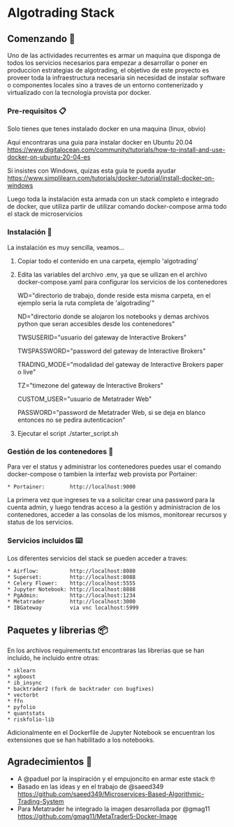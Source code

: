 # Algotrading Stack


## Comenzando 🚀

Uno de las actividades recurrentes es armar un maquina que disponga de todos los servicios necesarios para empezar a desarrollar o poner en produccion estrategias de algotrading, el objetivo de este proyecto es proveer toda la infraestructura necesaria sin necesidad de instalar software o componentes locales sino a traves de un entorno contenerizado y virtualizado con la tecnologia provista por docker.


### Pre-requisitos 📋

Solo tienes que tenes instalado docker en una maquina (linux, obvio)

Aqui encontraras una guia para instalar docker en Ubuntu 20.04
https://www.digitalocean.com/community/tutorials/how-to-install-and-use-docker-on-ubuntu-20-04-es

Si insistes con Windows, quizas esta guia te pueda ayudar
https://www.simplilearn.com/tutorials/docker-tutorial/install-docker-on-windows

Luego toda la instalación esta armada con un stack completo e integrado de docker, que utiliza partir de utilizar comando docker-compose arma todo el stack de microservicios

### Instalación 🔧

La instalación es muy sencilla, veamos...

1) Copiar todo el contenido en una carpeta, ejemplo 'algotrading'

2) Edita las variables del archivo .env, ya que se uilizan en el archivo docker-compose.yaml para configurar los servicios de los contenedores

    WD="directorio de trabajo, donde reside esta misma carpeta, en el ejemplo seria la ruta completa de 'algotrading'"
    
    ND="directorio donde se alojaron los notebooks y demas archivos python que seran accesibles desde los contenedores"

    TWSUSERID="usuario del gateway de Interactive Brokers"
    
    TWSPASSWORD="password del gateway de Interactive Brokers"
    
    TRADING_MODE="modalidad del gateway de Interactive Brokers paper o live"

    TZ="timezone del gateway de Interactive Brokers"

    CUSTOM_USER="usuario de Metatrader Web"

    PASSWORD="password de Metatrader Web, si se deja en blanco entonces no se pedira autenticacion"

3) Ejecutar el script
./starter_script.sh

### Gestión de los contenedores 🔩

Para ver el status y administrar los contenedores puedes usar el comando docker-compose o tambien la interfaz web provista por Portainer:

    * Portainer:        http://localhost:9000

La primera vez que ingreses te va a solicitar crear una password para la cuenta admin, y luego tendras acceso a la gestión y administracion de los contenedores, acceder a las consolas de los mismos, monitorear recursos y status de los servicios.

### Servicios incluidos ⌨️

Los diferentes servicios del stack se pueden acceder a traves:

    * Airflow:          http://localhost:8080
    * Superset:         http://localhost:8088
    * Celery Flower:    http://localhost:5555
    * Jupyter Notebook: http://localhost:8888
    * PgAdmin:          http://localhost:1234
    * Metatrader        http://localhost:3000
    * IBGateway         via vnc localhost:5999


## Paquetes y librerias 📦

En los archivos requirements.txt encontraras las librerias que se han incluido, he incluido entre otras:

    * sklearn
    * xgboost
    * ib_insync
    * backtrader2 (fork de backtrader con bugfixes)
    * vectorbt
    * ffn
    * pyfolio
    * quantstats
    * riskfolio-lib

Adicionalmente en el Dockerfile de Jupyter Notebook se encuentran los extensiones que se han habilitado a los notebooks.

## Agradecimientos 📢

* A @paduel por la inspiración y el empujoncito en armar este stack 🤓
* Basado en las ideas y en el trabajo de @saeed349 
https://github.com/saeed349/Microservices-Based-Algorithmic-Trading-System
* Para Metatrader he integrado la imagen desarrollada por @gmag11
https://github.com/gmag11/MetaTrader5-Docker-Image



